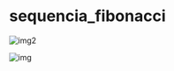 # sequencia_fibonacci
![img2](https://user-images.githubusercontent.com/52220244/161459879-cdd82426-ca81-4997-b101-0a2a75e2aa81.JPG)

![img](https://user-images.githubusercontent.com/52220244/161459880-640c968a-4ccc-459b-9738-47b33072ef2c.JPG)
